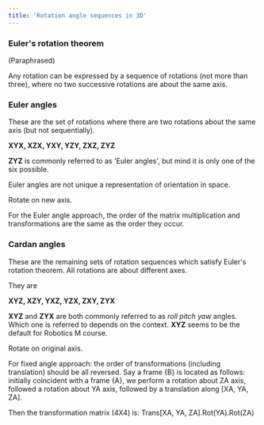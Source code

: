 ```yaml
---
title: 'Rotation angle sequences in 3D'
---
```


### Euler's rotation theorem

(Paraphrased)

Any rotation can be expressed by a sequence of rotations (not more than three), where no two successive rotations are about the same axis.

### Euler angles

These are the set of rotations where there are two rotations about the same axis (but not sequentially).

**XYX, XZX, YXY, YZY, ZXZ, ZYZ**

**ZYZ** is commonly referred to as 'Euler angles', but mind it is only one of the six possible.

Euler angles are not unique a representation of orientation in space.

Rotate on new axis.

For the Euler angle approach, the order of the matrix multiplication and transformations are the same as the order they occur.


### Cardan angles

These are the remaining sets of rotation sequences which satisfy Euler's rotation theorem. All rotations are about different axes.

They are

**XYZ, XZY, YXZ, YZX, ZXY, ZYX**

**XYZ** and **ZYX** are both commonly referred to as *roll pitch yaw* angles. Which one is referred to depends on the context. **XYZ** seems to be the default for Robotics M course.

Rotate on original axis.

For fixed angle approach: the order of transformations (including translation) should be all reversed. 
Say a frame {B} is located as follows: initially coincident with a frame {A}, we perform a rotation about ZA axis, followed a rotation about YA axis, followed by a translation along [XA, YA, ZA].

Then the transformation matrix (4X4) is: Trans[XA, YA, ZA].Rot(YA).Rot(ZA)
